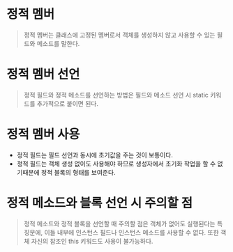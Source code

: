 # 정적 멤버
> 정적 멤버는 클래스에 고정된 멤버로서 객체를 생성하지 않고 사용할 수 있는 필드와 메소드를 말한다.

# 정적 멤버 선언
> 정적 필드와 정적 메소드를 선언하는 방법은 필드와 메소드 선언 시 static 키워드를 추가적으로 붙이면 된다.

# 정적 멤버 사용
+ 정적 필드는 필드 선언과 동시에 초기값을 주는 것이 보통이다.
+ 정적 필드는 객체 생성 없이도 사용해야 하므로 생성자에서 초기화 작업을 할 수 없기때문에 정적 블록의 형태를 보여준다.

# 정적 메소드와 블록 선언 시 주의할 점
> 정적 메소드와 정적 블록을 선언할 때 주의할 점은 객체가 없어도 실행된다는 특징문에, 이들 내부에 인스턴스 필드나 인스턴스 메소드를 사용할 수 없다. 또한 객체 자신의 참조인 this 키워드도 사용이 불가능하다.
